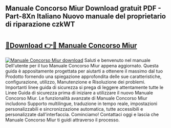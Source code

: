 ## Manuale Concorso Miur Download gratuit PDF - Part-8Xn Italiano Nuovo manuale del proprietario di riparazione czkWT

# <h2><a href="http://dffppk.blite.top/?on=Manuale+Concorso+Miur">🔗Download 👉🔴 Manuale Concorso Miur</a></h2>

[![Manuale Concorso Miur download](https://i.imgur.com/lujVjoI.png)](http://dffppk.blite.top/?on=Manuale+Concorso+Miur)
Saluti e benvenuto nel manuale Dell'utente per il tuo Manuale Concorso Miur appena aggiornato. Questa guida è appositamente progettata per aiutarti a ottenere il massimo dal tuo Prodotto fornendo una spiegazione approfondita delle sue caratteristiche, configurazione, utilizzo, Manutenzione e Risoluzione dei problemi. Importanti linee guida di sicurezza si prega di leggere attentamente tutte le Linee Guida di sicurezza prima di iniziare a utilizzare il nuovo Manuale Concorso Miur. Le funzionalità avanzate di Manuale Concorso Miur includono Supporto multilingue, traduzione in tempo reale, impostazioni personalizzabili e sincronizzazione automatica, tutte accessibili e personalizzate dall'interfaccia. Cominciamo! Contattaci oggi e lascia che Manuale Concorso Miur ti guidi attraverso il processo.

